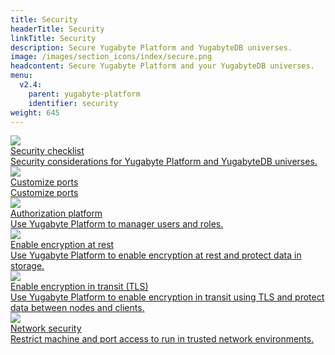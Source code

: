 ```yaml
---
title: Security
headerTitle: Security
linkTitle: Security
description: Secure Yugabyte Platform and YugabyteDB universes.
image: /images/section_icons/index/secure.png
headcontent: Secure Yugabyte Platform and your YugabyteDB universes.
menu:
  v2.4:
    parent: yugabyte-platform
    identifier: security
weight: 645
---
```


<div class="row">

  <div class="col-12 col-md-6 col-lg-12 col-xl-6">
    <a class="section-link icon-offset" href="security-checklist-yp/">
      <div class="head">
        <img class="icon" src="/images/section_icons/secure/checklist.png" aria-hidden="true" />
        <div class="title">Security checklist</div>
      </div>
      <div class="body">
        Security considerations for Yugabyte Platform and YugabyteDB universes.
      </div>
    </a>
  </div>

  <div class="col-12 col-md-6 col-lg-12 col-xl-6">
    <a class="section-link icon-offset" href="customize-ports/">
      <div class="head">
       <img class="icon" src="/images/section_icons/index/secure.png" />
        <div class="title">Customize ports</div>
      </div>
      <div class="body">
        Customize ports
      </div>
    </a>
  </div>

   <div class="col-12 col-md-6 col-lg-12 col-xl-6">
    <a class="section-link icon-offset" href="authorization-platform/">
      <div class="head">
        <img class="icon" src="/images/section_icons/secure/authorization.png" aria-hidden="true" />
        <div class="title">Authorization platform</div>
      </div>
      <div class="body">
        Use Yugabyte Platform to manager users and roles.
      </div>
    </a>
  </div>

  <div class="col-12 col-md-6 col-lg-12 col-xl-6">
    <a class="section-link icon-offset" href="enable-encryption-at-rest/">
      <div class="head">
        <img class="icon" src="/images/section_icons/secure/tls-encryption.png" />
        <div class="title">Enable encryption at rest</div>
      </div>
      <div class="body">
        Use Yugabyte Platform to enable encryption at rest and protect data in storage.
      </div>
    </a>
  </div>

  <div class="col-12 col-md-6 col-lg-12 col-xl-6">
    <a class="section-link icon-offset" href="enable-encryption-in-transit/">
      <div class="head">
       <img class="icon" src="/images/section_icons/secure/tls-encryption.png" />
        <div class="title">Enable encryption in transit (TLS)</div>
      </div>
      <div class="body">
        Use Yugabyte Platform to enable encryption in transit using TLS and protect data between nodes and clients.
      </div>
    </a>
  </div>

  <div class="col-12 col-md-6 col-lg-12 col-xl-6">
    <a class="section-link icon-offset" href="network-security/">
      <div class="head">
        <img class="icon" src="/images/section_icons/index/secure.png" aria-hidden="true" />
        <div class="title">Network security</div>
      </div>
      <div class="body">
        Restrict machine and port access to run in trusted network environments.
      </div>
    </a>
  </div>

</div>